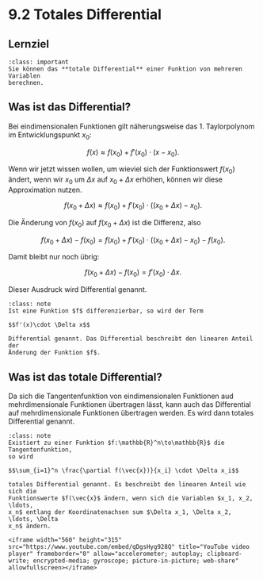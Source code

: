 # 9.2 Totales Differential

## Lernziel

```{admonition} Lernziel
:class: important
Sie können das **totale Differential** einer Funktion von mehreren Variablen
berechnen.
```

## Was ist das Differential?

Bei eindimensionalen Funktionen gilt näherungsweise das 1.
Taylorpolynom im Entwicklungspunkt $x_0$:

$$f(x) \approx f(x_0) + f'(x_0)\cdot (x-x_0).$$

Wenn wir jetzt wissen wollen, um wieviel sich der Funktionswert $f(x_0)$ ändert,
wenn wir $x_0$ um $\Delta x$ auf $x_0 + \Delta x$ erhöhen, können wir diese Approximation nutzen. 

$$f(x_0 +\Delta x) \approx f(x_0) + f'(x_0) \cdot \left( (x_0+\Delta x) - x_0\right).$$

Die Änderung von $f(x_0)$ auf $f(x_0 + \Delta x)$ ist die Differenz, also

$$f(x_0 +\Delta x) - f(x_0) = f(x_0) + f'(x_0) \cdot \left( (x_0+\Delta x) - x_0\right) - f(x_0).$$

Damit bleibt nur noch übrig:

$$f(x_0 +\Delta x) - f(x_0) = f'(x_0) \cdot  \Delta x.$$

Dieser Ausdruck wird Differential genannt.

```{admonition} Was ist ... das Differential?
:class: note
Ist eine Funktion $f$ differenzierbar, so wird der Term

$$f'(x)\cdot \Delta x$$

Differential genannt. Das Differential beschreibt den linearen Anteil der
Änderung der Funktion $f$.
```

## Was ist das totale Differential?

Da sich die Tangentenfunktion von eindimensionalen Funktionen aud mehrdimensionale Funktionen übertragen lässt, kann auch das Differential auf mehrdimensionale Funktionen übertragen werden. Es wird dann totales Differential genannt.

```{admonition} Was ist ... das totale Differential?
:class: note
Existiert zu einer Funktion $f:\mathbb{R}^n\to\mathbb{R}$ die Tangentenfunktion,
so wird 

$$\sum_{i=1}^n \frac{\partial f(\vec{x})}{x_i} \cdot \Delta x_i$$

totales Differential genannt. Es beschreibt den linearen Anteil wie sich die
Funktionswerte $f(\vec{x}$ ändern, wenn sich die Variablen $x_1, x_2, \ldots,
x_n$ entlang der Koordinatenachsen sum $\Delta x_1, \Delta x_2, \ldots, \Delta
x_n$ ändern.
```


```{dropdown} Video zu "Totales Differential" von Mathematische Methoden
<iframe width="560" height="315" src="https://www.youtube.com/embed/qDgsHyg928Q" title="YouTube video player" frameborder="0" allow="accelerometer; autoplay; clipboard-write; encrypted-media; gyroscope; picture-in-picture; web-share" allowfullscreen></iframe>
```


